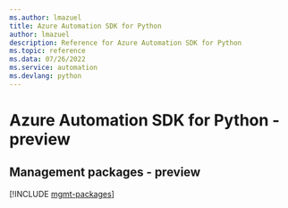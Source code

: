 ```yaml
---
ms.author: lmazuel
title: Azure Automation SDK for Python
author: lmazuel
description: Reference for Azure Automation SDK for Python
ms.topic: reference
ms.data: 07/26/2022
ms.service: automation
ms.devlang: python
---
```

# Azure Automation SDK for Python - preview

## Management packages - preview
[!INCLUDE [mgmt-packages](automation-mgmt-index.md)]